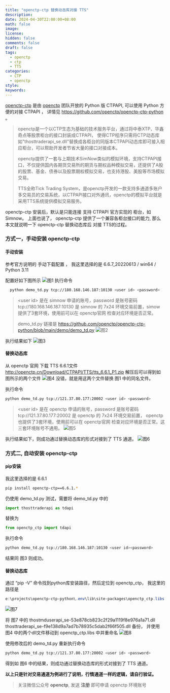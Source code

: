 ```yaml
---
title: "openctp-ctp 替换动态库对接 TTS"
description:
date: 2024-04-30T22:00:00+08:00
math: false
image:
license:
hidden: false
comments: false
draft: false
tags:
  - openctp
  - ctp
  - TTS
categories:
  - CTP
  - openctp
style:
keywords:
---
```


[openctp-ctp](https://github.com/openctp/openctp-ctp-python) 是由 [openctp](https://github.com/openctp) 团队开放的
Python 版 CTPAPI, 可以使用 Python 方便的对接 CTPAPI ，
详情见 https://github.com/openctp/openctp-ctp-python 。

> openctp是一个以CTP生态为基础的技术服务平台，通过将中泰XTP、华鑫奇点等股票柜台的接口封装成CTPAPI，
> 使得CTP程序只需将CTP动态库如"thosttraderapi_se.dll"替换成各柜台的同版本CTPAPI动态库即可接入相应柜台，可以帮助开发者节省大量的接口对接成本。
>
> openctp提供了一套与上期技术SimNow类似的模拟环境，支持CTPAPI接口，不仅提供国内各期货交易所的期货与期权品种模拟交易，还提供了A股的股票、基金、债券以及股票期权模拟交易，也支持港股、美股等市场模拟交易。
>
> TTS全称Tick Trading System，是openctp开发的一款支持多通道多账户多交易员的交易系统，以CTPAPI接口对外通讯，openctp的模拟平台就是采用TTS系统提供模拟交易服务。

openctp-ctp 安装后，默认是只能连接 支持 CTPAPI 官方实现的 柜台，如Simnow。 上面也说了， openctp-ctp 提供了一个兼容各柜台接口的能力,
那么本文就说明一下 openctp-ctp 替换动态库后 对接 TTS的过程。

### 方式一，手动安装 openctp-ctp

#### 手动安装

参考官方说明的 手动下载配置 ， 我这里选择的是 6.6.7_20220613 / win64 / Python 3.11

配置好如下图所示 ![图1](图1.jpg)
执行命令

```bash
  python demo_td.py tcp://180.168.146.187:10130 <user id> <password>
```

> \<user id> 是在 simnow 申请的账号，password 是账号密码
> tcp://180.168.146.187:10130 是 simnow 的 7x24 环境交易前置，simow 提供了3套环境，使用前可以在 openctp官网 检查对应环境是否正常。
>
> demo_td.py 链接是 https://github.com/openctp/openctp-ctp-python/blob/main/demo/demo_td.py
![图2](图2.jpg)

执行结果如下
![图3](图3.jpg)

#### 替换动态库

从 openctp 官网 下载 TTS 6.6.1文件 http://openctp.cn/Download/CTPAPI/TTS/tts_6.6.1_P1.zip 解压后可以得到如图所示的两个文件
![图4](图4.jpg)
没错，就是用这两个文件替换 图1 中的同名文件。

执行命令

```bash
python demo_td.py tcp://121.37.80.177:20002 <user id> <password>
```

> \<user id> 是在 openctp 申请的账号，password 是账号密码  
> tcp://121.37.80.177:20002 是 openctp 的 7x24 环境交易前置，
> openctp也提供了3套环境，使用前可以在 openctp官网 检查对应环境是否正常。这三套环境账号不通用。
![图5](图5.jpg)

执行结果如下，则成功通过替换动态库的形式对接到了 TTS 通道。
![图6](图6.jpg)

### 方式二, 自动安装 openctp-ctp

#### pip安装

我这里选择的是 6.6.1

```bash
pip install openctp-ctp==6.6.1.*
```

仍使用 demo_td.py 测试，需要将 demo_td.py 中的

```python
import thosttraderapi as tdapi
```

替换为

```python
from openctp_ctp import tdapi
```

执行命令

```bash
python demo_td.py tcp://180.168.146.187:10130 <user id><password>
```

结果同 图3 则成功。

#### 替换动态库

通过 “pip -V” 命令找到python库安装路径，然后定位到 openctp_ctp， 我这里的路径是

```powershell
e:\projects\openctp-ctp-python\.env\lib\site-packages\openctp_ctp.libs
```

![图7](图7.jpg)

将 图7 中的 thostmduserapi_se-53e878cb823c2f29a1119f8e976a1a71.dll
thosttraderapi_se-f9e138d9a7ad7b78935c5dab2f66f505.dll 备份， 并使用 图4 中的两个dll文件移动到 openctp_ctp.libs 中并重命名
![图8](图8.jpg)

使用修改后的 demo_td.py 重新执行命令

```bash
python demo_td.py tcp://121.37.80.177:20002 <user id> <password> 
```

得到如 图6 中的结果，则成功通过替换动态库的形式对接到了 TTS 通道。

**以上只是针对交易通道为例进行了说明，行情通道一样的逻辑，请自行验证。**

> 关注微信公众号 **openctp**, 发送 **注册** 即可申请 openctp 环境账号